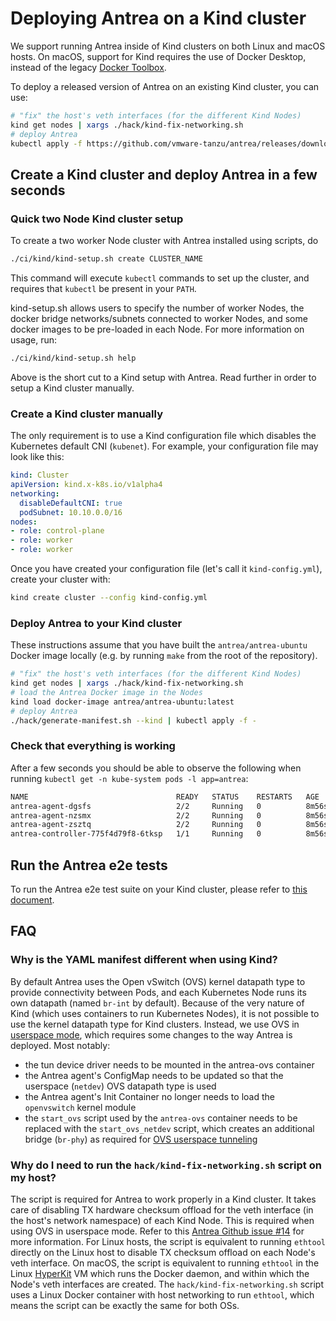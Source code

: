 # Deploying Antrea on a Kind cluster

We support running Antrea inside of Kind clusters on both Linux and macOS
hosts. On macOS, support for Kind requires the use of Docker Desktop, instead of
the legacy [Docker
Toolbox](https://docs.docker.com/docker-for-mac/docker-toolbox/).

To deploy a released version of Antrea on an existing Kind cluster, you can use:

```bash
# "fix" the host's veth interfaces (for the different Kind Nodes)
kind get nodes | xargs ./hack/kind-fix-networking.sh
# deploy Antrea
kubectl apply -f https://github.com/vmware-tanzu/antrea/releases/download/<TAG>/antrea-kind.yml
```

## Create a Kind cluster and deploy Antrea in a few seconds

### Quick two Node Kind cluster setup

To create a two worker Node cluster with Antrea installed using scripts, do

```bash
./ci/kind/kind-setup.sh create CLUSTER_NAME
```

This command will execute `kubectl` commands to set up the cluster, and requires
that `kubectl` be present in your `PATH`.

kind-setup.sh allows users to specify the number of worker Nodes, the docker
bridge networks/subnets connected to worker Nodes, and some docker images to be
pre-loaded in each Node. For more information on usage, run:

 ```bash
./ci/kind/kind-setup.sh help
```

Above is the short cut to a Kind setup with Antrea. Read further in order to
setup a Kind cluster manually.

### Create a Kind cluster manually

The only requirement is to use a Kind configuration file which disables the
Kubernetes default CNI (`kubenet`). For example, your configuration file may
look like this:

```yaml
kind: Cluster
apiVersion: kind.x-k8s.io/v1alpha4
networking:
  disableDefaultCNI: true
  podSubnet: 10.10.0.0/16
nodes:
- role: control-plane
- role: worker
- role: worker
```

Once you have created your configuration file (let's call it `kind-config.yml`),
create your cluster with:

```bash
kind create cluster --config kind-config.yml
```

### Deploy Antrea to your Kind cluster

These instructions assume that you have built the `antrea/antrea-ubuntu` Docker
image locally (e.g. by running `make` from the root of the repository).

```bash
# "fix" the host's veth interfaces (for the different Kind Nodes)
kind get nodes | xargs ./hack/kind-fix-networking.sh
# load the Antrea Docker image in the Nodes
kind load docker-image antrea/antrea-ubuntu:latest
# deploy Antrea
./hack/generate-manifest.sh --kind | kubectl apply -f -
```

### Check that everything is working

After a few seconds you should be able to observe the following when running
`kubectl get -n kube-system pods -l app=antrea`:

```bash
NAME                                 READY   STATUS    RESTARTS   AGE
antrea-agent-dgsfs                   2/2     Running   0          8m56s
antrea-agent-nzsmx                   2/2     Running   0          8m56s
antrea-agent-zsztq                   2/2     Running   0          8m56s
antrea-controller-775f4d79f8-6tksp   1/1     Running   0          8m56s
```

## Run the Antrea e2e tests

To run the Antrea e2e test suite on your Kind cluster, please refer to [this
document](/test/e2e#running-the-e2e-tests-on-a-kind-cluster).

## FAQ

### Why is the YAML manifest different when using Kind?

By default Antrea uses the Open vSwitch (OVS) kernel datapath type to provide
connectivity between Pods, and each Kubernetes Node runs its own datapath
(named `br-int` by default). Because of the very nature of Kind (which uses
containers to run Kubernetes Nodes), it is not possible to use the kernel
datapath type for Kind clusters. Instead, we use OVS in [userspace
mode](http://docs.openvswitch.org/en/latest/intro/install/userspace/), which
requires some changes to the way Antrea is deployed. Most notably:
 * the tun device driver needs to be mounted in the antrea-ovs container
 * the Antrea agent's ConfigMap needs to be updated so that the userspace
   (`netdev`) OVS datapath type is used
 * the Antrea agent's Init Container no longer needs to load the `openvswitch`
   kernel module
 * the `start_ovs` script used by the `antrea-ovs` container needs to be
   replaced with the `start_ovs_netdev` script, which creates an additional
   bridge (`br-phy`) as required for [OVS userspace
   tunneling](http://docs.openvswitch.org/en/latest/howto/userspace-tunneling/)

### Why do I need to run the `hack/kind-fix-networking.sh` script on my host?

The script is required for Antrea to work properly in a Kind cluster. It takes
care of disabling TX hardware checksum offload for the veth interface (in the
host's network namespace) of each Kind Node. This is required when using OVS in
userspace mode. Refer to this [Antrea Github issue #14](https://github.com/vmware-tanzu/antrea/issues/14) for more information. For
Linux hosts, the script is equivalent to running `ethtool` directly on the Linux
host to disable TX checksum offload on each Node's veth interface. On macOS, the
script is equivalent to running `ethtool` in the Linux
[HyperKit](https://github.com/moby/hyperkit) VM which runs the Docker daemon,
and within which the Node's veth interfaces are created. The
`hack/kind-fix-networking.sh` script uses a Linux Docker container with host
networking to run `ethtool`, which means the script can be exactly the same for
both OSs.
